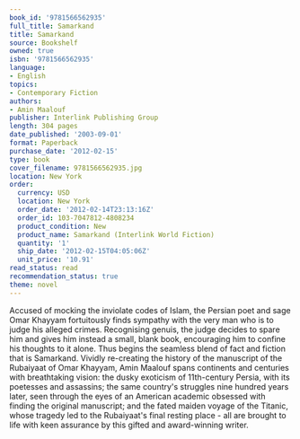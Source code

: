 ```yaml
---
book_id: '9781566562935'
full_title: Samarkand
title: Samarkand
source: Bookshelf
owned: true
isbn: '9781566562935'
language:
- English
topics:
- Contemporary Fiction
authors:
- Amin Maalouf
publisher: Interlink Publishing Group
length: 304 pages
date_published: '2003-09-01'
format: Paperback
purchase_date: '2012-02-15'
type: book
cover_filename: 9781566562935.jpg
location: New York
order:
  currency: USD
  location: New York
  order_date: '2012-02-14T23:13:16Z'
  order_id: 103-7047812-4808234
  product_condition: New
  product_name: Samarkand (Interlink World Fiction)
  quantity: '1'
  ship_date: '2012-02-15T04:05:06Z'
  unit_price: '10.91'
read_status: read
recommendation_status: true
theme: novel
---
```

Accused of mocking the inviolate codes of Islam, the Persian poet and sage Omar Khayyam fortuitously finds sympathy with the very man who is to judge his alleged crimes. Recognising genuis, the judge decides to spare him and gives him instead a small, blank book, encouraging him to confine his thoughts to it alone. Thus begins the seamless blend of fact and fiction that is Samarkand. Vividly re-creating the history of the manuscript of the Rubaiyaat of Omar Khayyam, Amin Maalouf spans continents and centuries with breathtaking vision: the dusky exoticism of 11th-century Persia, with its poetesses and assassins; the same country's struggles nine hundred years later, seen through the eyes of an American academic obsessed with finding the original manuscript; and the fated maiden voyage of the Titanic, whose tragedy led to the Rubaiyaat's final resting place - all are brought to life with keen assurance by this gifted and award-winning writer.

